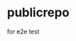 # publicrepo
for e2e test













































































































































































































































































































































































































































































































































































































































































































































































































































































































































































































































































































































































































































































































































































































































































































































































































































































































































































































































































































































































































































































































































































































































































































































































































































































































































































































































































































































































































































































































































































































































































































































































































































































































































































































































































































































































































































































































































































































































































































































